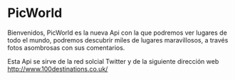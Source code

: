 PicWorld
========

  Bienvenidos, PicWorld es la nueva Api con la que podremos ver lugares de todo el mundo, podremos descubrir miles de lugares maravillosos, a través fotos asombrosas con sus comentarios.
  
  Esta Api se sirve de la red solcial Twitter y de la siguiente dirección web http://www.100destinations.co.uk/
